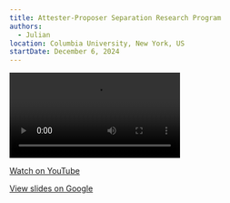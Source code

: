```yaml
---
title: Attester-Proposer Separation Research Program
authors:
  - Julian
location: Columbia University, New York, US
startDate: December 6, 2024
---
```


<video src="https://youtu.be/5wwwxJJZoWQ?si=vWvyfsOiNZCSJmrY"></video>

[Watch on YouTube](https://youtu.be/5wwwxJJZoWQ?si=vWvyfsOiNZCSJmrY)

[View slides on Google](https://docs.google.com/presentation/d/1bhOAR2IXEg_WxpuLoCMMuOXrWI2A6aQolllrMmu04RI/view)
